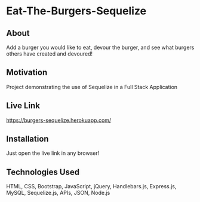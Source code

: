 # Eat-The-Burgers-Sequelize

## About
Add a burger you would like to eat, devour the burger, and see what burgers others have created and devoured!

## Motivation
Project demonstrating the use of Sequelize in a Full Stack Application

## Live Link
https://burgers-sequelize.herokuapp.com/

## Installation
Just open the live link in any browser!

## Technologies Used
HTML, CSS, Bootstrap, JavaScript, jQuery, Handlebars.js, Express.js, MySQL, Sequelize.js, APIs, JSON, Node.js
